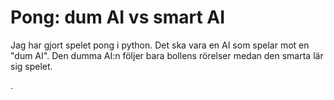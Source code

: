 # **Pong: dum AI vs smart AI**

Jag har gjort spelet pong i python. Det ska vara en AI som spelar mot en "dum AI". Den dumma AI:n följer bara bollens rörelser medan den smarta lär sig spelet.

.
